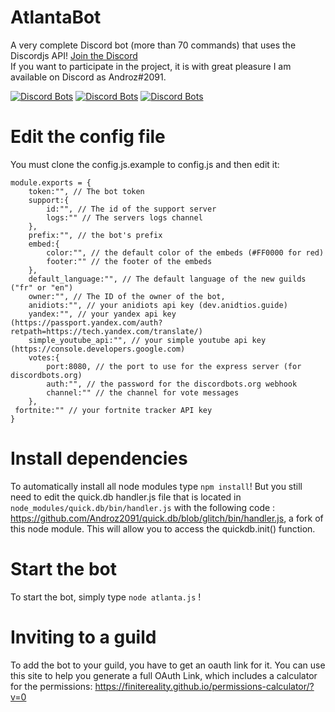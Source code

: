 # AtlantaBot

A very complete Discord bot (more than 70 commands) that uses the Discordjs API! [Join the Discord](https://discord.gg/VTwHvdR)<br>
If you want to participate in the project, it is with great pleasure I am available on Discord as Androz#2091.

[![Discord Bots](https://discordbots.org/api/widget/status/557445719892688897.svg?noavatar=true)](https://discordbots.org/bot/557445719892688897)
[![Discord Bots](https://discordbots.org/api/widget/servers/557445719892688897.svg?noavatar=true)](https://discordbots.org/bot/557445719892688897)
[![Discord Bots](https://discordbots.org/api/widget/owner/557445719892688897.svg?noavatar=true)](https://discordbots.org/bot/557445719892688897)

# Edit the config file
You must clone the config.js.example to config.js and then edit it:
```Js
module.exports = {
	token:"", // The bot token
	support:{
		id:"", // The id of the support server
		logs:"" // The servers logs channel
	},
	prefix:"", // the bot's prefix
	embed:{
		color:"", // the default color of the embeds (#FF0000 for red)
		footer:"" // the footer of the embeds
	},
	default_language:"", // The default language of the new guilds ("fr" or "en")
	owner:"", // The ID of the owner of the bot,
	anidiots:"", // your anidiots api key (dev.anidtios.guide)
	yandex:"", // your yandex api key (https://passport.yandex.com/auth?retpath=https://tech.yandex.com/translate/)
	simple_youtube_api:"", // your simple youtube api key (https://console.developers.google.com)
	votes:{
		port:8080, // the port to use for the express server (for discordbots.org)
		auth:"", // the password for the discordbots.org webhook
		channel:"" // the channel for vote messages
	}, 
 fortnite:"" // your fortnite tracker API key
}
```

# Install dependencies
To automatically install all node modules type `npm install`!
But you still need to edit the quick.db handler.js file that is located in `node_modules/quick.db/bin/handler.js` with the following code : 
https://github.com/Androz2091/quick.db/blob/glitch/bin/handler.js, a fork of this node module.
This will allow you to access the quickdb.init() function.

# Start the bot
To start the bot, simply type `node atlanta.js` !

# Inviting to a guild
To add the bot to your guild, you have to get an oauth link for it.
You can use this site to help you generate a full OAuth Link, which includes a calculator for the permissions: https://finitereality.github.io/permissions-calculator/?v=0

